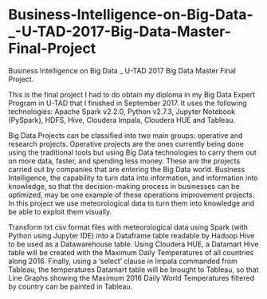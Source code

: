 # Business-Intelligence-on-Big-Data-_-U-TAD-2017-Big-Data-Master-Final-Project

Business Intelligence on Big Data _ U-TAD 2017 Big Data Master Final Project.

This is the final project I had to do obtain my diploma in my Big Data Expert Program in U-TAD that I finished in September 2017. 
It uses the following technologies: Apache Spark v2.2.0, Python v2.7.3, Jupyter Notebook (PySpark), HDFS, Hive, Cloudera Impala, 
Cloudera HUE and Tableau.

Big Data Projects can be classified into two main groups: operative and research projects. Operative projects are the ones currently 
being done using the traditional tools but using Big Data technologies to carry them out on more data, faster, and spending less money. 
These are the projects carried out by companies that are entering the Big Data world. Business Intelligence, the capability to turn data 
into information, and information into knowledge, so that the decision-making process in businesses can be optimized, may be one example 
of these operations improvement projects. In this project we use meteorological data to turn them into knowledge and be able to exploit 
them visually.

Transform txt csv format files with meteorological data using Spark (with Python using Jupyter IDE) into a Dataframe table readable by Hadoop Hive to be used as a Datawarehouse table. Using Cloudera HUE, a Datamart Hive table will be created with the Maximum Daily Temperatures of all countries along 2016. Finally, using a ‘select’ clause in Impala commanded from Tableau, the temperatures Datamart table will be brought to Tableau, so that Line Graphs showing the Maximum 2016 Daily World Temperatures filtered by country can be painted in Tableau.
